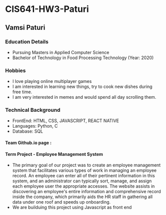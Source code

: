 # CIS641-HW3-Paturi
## Vamsi Paturi

### Education Details
* Pursuing Masters in Applied Computer Science
* Bachelor of Technology in Food Processing Technology (Year: 2020)

### Hobbies
* I love playing online multiplayer games
* I am interested in learning new things, try to cook new dishes during free time.
* I am very interested in memes and would spend all day scrolling them.

### Technical Background
  - FrontEnd: HTML, CSS, JAVASCRIPT, REACT NATIVE
  - Languages: Python, C
  - Database: SQL



  #### Team Github.io page :
  

  #### Term Project - Employee Management System
  - The primary goal of our project was to create an employee management system that facilitates various types of work in managing an employee record. An employee can enter all of their pertinent information in this system, and an administrator can typically sort, manage, and assign each employee user the appropriate accesses. The website assists in discovering an employee's entire information and comprehensive record inside the company, which primarily aids the HR staff in gathering all data under one roof and speeds up onboarding.
 - We are builduing this project using Javascript as front end 